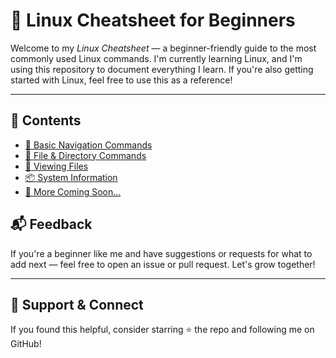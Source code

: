 # 🐧 Linux Cheatsheet for Beginners

Welcome to my *Linux Cheatsheet* — a beginner-friendly guide to the most commonly used Linux commands. I'm currently learning Linux, and I'm using this repository to document everything I learn. If you're also getting started with Linux, feel free to use this as a reference!

---

## 📖 Contents

- [📁 Basic Navigation Commands](#-basic-navigation-commands)
- [📝 File & Directory Commands](#-file--directory-commands)
- [👀 Viewing Files](#-viewing-files)
- [📦 System Information](#-system-information)
- [🔧 More Coming Soon...](#-more-coming-soon)
  

## 📬 Feedback

If you're a beginner like me and have suggestions or requests for what to add next — feel free to open an issue or pull request. Let's grow together!

---

## 🙌 Support & Connect

If you found this helpful, consider starring ⭐ the repo and following me on GitHub!
